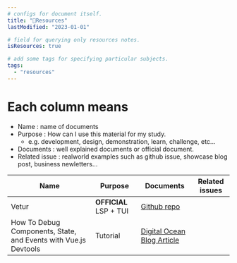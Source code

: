 ```yaml
---
# configs for document itself.
title: "🚚Resources"
lastModified: "2023-01-01"

# field for querying only resources notes.
isResources: true

# add some tags for specifying particular subjects.
tags:
  - "resources"
---
```

# Each column means
- Name : name of documents
- Purpose : How can I use this material for my study.
	- e.g. development, design, demonstration, learn, challenge, etc...
- Documents : well explained documents or official document.
- Related issue : realworld examples such as github issue, showcase blog post, business newletters...

| Name                                                            | Purpose                | Documents                                                                                                                                    | Related issues |
| --------------------------------------------------------------- | ---------------------- | -------------------------------------------------------------------------------------------------------------------------------------------- | -------------- |
| Vetur                                                           | **OFFICIAL** LSP + TUI | [Github repo](https://github.com/vuejs/vetur)                                                                                                                                             |                |
| How To Debug Components, State, and Events with Vue.js Devtools | Tutorial               | [Digital Ocean Blog Article](https://www.digitalocean.com/community/tutorials/how-to-debug-components-state-and-events-with-vue-js-devtools) |                |
